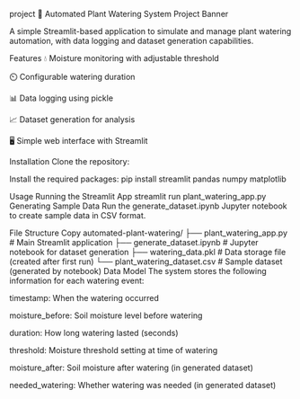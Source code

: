 project
🌱 Automated Plant Watering System Project Banner

A simple Streamlit-based application to simulate and manage plant watering automation, with data logging and dataset generation capabilities.

Features 💧 Moisture monitoring with adjustable threshold

⏲️ Configurable watering duration

📊 Data logging using pickle

📈 Dataset generation for analysis

🖥️ Simple web interface with Streamlit

Installation Clone the repository:

Install the required packages: pip install streamlit pandas numpy matplotlib

Usage Running the Streamlit App streamlit run plant_watering_app.py Generating Sample Data Run the generate_dataset.ipynb Jupyter notebook to create sample data in CSV format.

File Structure Copy automated-plant-watering/ ├── plant_watering_app.py # Main Streamlit application ├── generate_dataset.ipynb # Jupyter notebook for dataset generation ├── watering_data.pkl # Data storage file (created after first run) └── plant_watering_dataset.csv # Sample dataset (generated by notebook) Data Model The system stores the following information for each watering event:

timestamp: When the watering occurred

moisture_before: Soil moisture level before watering

duration: How long watering lasted (seconds)

threshold: Moisture threshold setting at time of watering

moisture_after: Soil moisture after watering (in generated dataset)

needed_watering: Whether watering was needed (in generated dataset)

